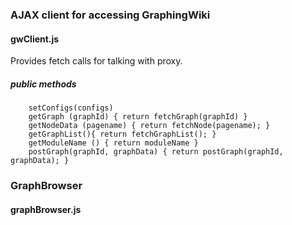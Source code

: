 

### AJAX client for accessing GraphingWiki

#### gwClient.js

Provides fetch calls for talking with proxy.

##### public methods 

        setConfigs(configs)
        getGraph (graphId) { return fetchGraph(graphId) }
        getNodeData (pagename) { return fetchNode(pagename); }
        getGraphList(){ return fetchGraphList(); }
        getModuleName () { return moduleName }
        postGraph(graphId, graphData) { return postGraph(graphId, graphData); }


### GraphBrowser

#### graphBrowser.js